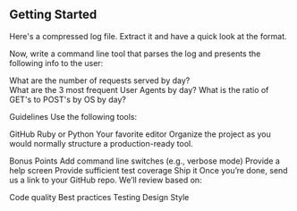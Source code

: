 ## Getting Started

Here's a compressed log file. Extract it and have a quick look at the format.

Now, write a command line tool that parses the log and presents the following info to the user:

What are the number of requests served by day?	
What are the 3 most frequent User Agents by day?
What is the ratio of GET's to POST's by OS by day?

Guidelines
Use the following tools:

GitHub 
Ruby or Python
Your favorite editor
Organize the project as you would normally structure a production-ready tool.

Bonus Points
Add command line switches (e.g., verbose mode)
Provide a help screen
Provide sufficient test coverage
<Your ideas here>
Ship it
Once you’re done, send us a link to your GitHub repo. We’ll review based on:

Code quality
Best­ practices
Testing
Design
Style